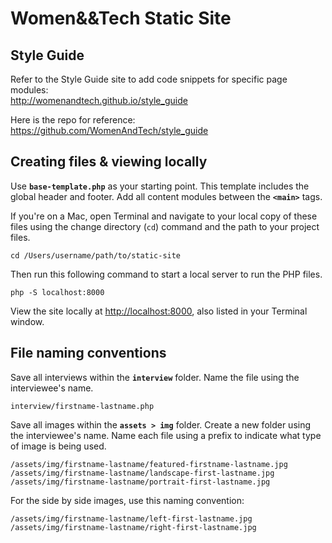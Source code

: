 # Women&&Tech Static Site

## Style Guide
Refer to the Style Guide site to add code snippets for specific page modules:  
<http://womenandtech.github.io/style_guide>  

Here is the repo for reference:  
<https://github.com/WomenAndTech/style_guide>


## Creating files & viewing locally

Use **`base-template.php`** as your starting point. This template includes the global header and footer. Add all content modules between the **`<main>`** tags.

If you're on a Mac, open Terminal and navigate to your local copy of these files using the change directory (`cd`) command and the path to your project files.

```
cd /Users/username/path/to/static-site
```

Then run this following command to start a local server to run the PHP files.

```
php -S localhost:8000
```

View the site locally at <http://localhost:8000>, also listed in your Terminal window.



## File naming conventions

Save all interviews within the **`interview`** folder. Name the file using the interviewee's name.

```
interview/firstname-lastname.php
```

Save all images within the **`assets > img`** folder. Create a new folder using the interviewee's name. Name each file using a prefix to indicate what type of image is being used.

```
/assets/img/firstname-lastname/featured-firstname-lastname.jpg
/assets/img/firstname-lastname/landscape-first-lastname.jpg
/assets/img/firstname-lastname/portrait-first-lastname.jpg
```

For the side by side images, use this naming convention:  

```
/assets/img/firstname-lastname/left-first-lastname.jpg
/assets/img/firstname-lastname/right-first-lastname.jpg
```

